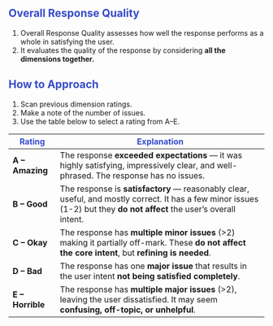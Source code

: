 ## <span style="color:#364BC9">Overall Response Quality</span>

1. Overall Response Quality assesses how well the response performs as a whole in satisfying the user.
2. It evaluates the quality of the response by considering **all the dimensions together.**

## <span style="color:#364BC9">How to Approach</span>

1. Scan previous dimension ratings.
2. Make a note of the number of issues.
3. Use the table below to select a rating from A–E.

| **<span style="color:#364BC9">Rating</span>** | **<span style="color:#364BC9">Explanation</span>**                                                                                                                     |
| --------------------------------------------- | ---------------------------------------------------------------------------------------------------------------------------------------------------------------------- |
| **A – Amazing**                               | The response **exceeded expectations** — it was highly satisfying, impressively clear, and well-phrased. The response has no issues.                                   |
| **B – Good**                                  | The response is **satisfactory** — reasonably clear, useful, and mostly correct. It has a few minor issues (1-2) but they **do not affect** the user’s overall intent. |
| **C – Okay**                                  | The response has **multiple minor issues** (>2) making it partially off-mark. These **do not affect the core intent**, but **refining is needed**.                     |
| **D – Bad**                                   | The response has one **major issue** that results in the user intent **not being satisfied completely**.                                                               |
| **E – Horrible**                              | The response has **multiple major issues** (>2), leaving the user dissatisfied. It may seem **confusing, off-topic, or unhelpful**.                                    |